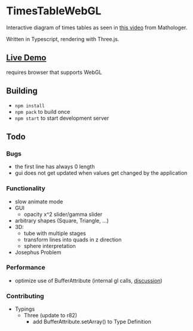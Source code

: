 # TimesTableWebGL
Interactive diagram of times tables as seen in [this video](https://www.youtube.com/watch?v=qhbuKbxJsk8) from Mathologer.

Written in Typescript, rendering with Three.js.

## [Live Demo](https://mathiaslengler.github.io/TimesTableWebGL/)

requires browser that supports WebGL

## Building
- `npm install`
- `npm pack` to build once
- `npm start` to start development server

## Todo

### Bugs

- the first line has always 0 length
- gui does not get updated when values get changed by the application

### Functionality

- slow animate mode
- GUI
    - opacity x^2 slider/gamma slider
- arbitrary shapes (Square, Triangle, ...)
- 3D:
    - tube with multiple stages
    - transform lines into quads in z direction
    - sphere interpretation
- Josephus Problem

### Performance

- optimize use of BufferAttribute (internal gl calls, [discussion](https://github.com/mrdoob/three.js/pull/9631))

### Contributing

- Typings
    - Three (update to r82)
        - add BufferAttribute.setArray() to Type Definition
